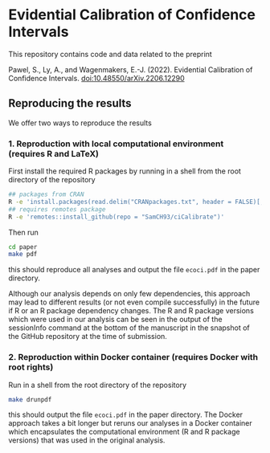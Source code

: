 # Evidential Calibration of Confidence Intervals

This repository contains code and data related to the preprint

Pawel, S., Ly, A., and Wagenmakers, E.-J. (2022). Evidential Calibration of
Confidence Intervals.
[doi:10.48550/arXiv.2206.12290](https://doi.org/10.48550/arXiv.2206.12290)

## Reproducing the results

We offer two ways to reproduce the results

### 1. Reproduction with local computational environment (requires R and LaTeX)

First install the required R packages by running in a shell from the root
directory of the repository

``` sh
## packages from CRAN
R -e 'install.packages(read.delim("CRANpackages.txt", header = FALSE)[,1])'
## requires remotes package
R -e 'remotes::install_github(repo = "SamCH93/ciCalibrate")'
```

Then run

``` sh
cd paper
make pdf
```

this should reproduce all analyses and output the file `ecoci.pdf` in the
paper directory.

Although our analysis depends on only few dependencies, this approach may lead
to different results (or not even compile successfully) in the future if R or an
R package dependency changes. The R and R package versions which were used in
our analysis can be seen in the output of the sessionInfo command at the bottom
of the manuscript in the snapshot of the GitHub repository at the time of
submission.

### 2. Reproduction within Docker container (requires Docker with root rights)

Run in a shell from the root directory of the repository

``` sh
make drunpdf
```

this should output the file `ecoci.pdf` in the paper directory. The Docker
approach takes a bit longer but reruns our analyses in a Docker container which
encapsulates the computational environment (R and R package versions) that was
used in the original analysis. 
